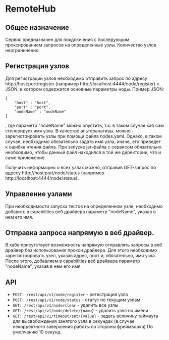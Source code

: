 # RemoteHub

## Общее назначение
Сервис предназначен для покдлючения с последующим проксированием запросов на определенные узлы. Количество узлов неограниченно.

## Регистрация узлов

Для регистрации узлов необходимо отправить запрос по адресу http://host:port/register
(например http://localhost:4444/node/register) с JSON, в котором содержатся основные параметры ноды.
Пример JSON:

```
{
    "host" : "host",
    "port" : "port",
    "nodeName" : "nodeName"
}
```
, где параметр "nodeName" можно опустить, т.к. в таком случае хаб сам сгенерирует имя узла. 
В качестве альтеранативы, можно зарегистрировать узлы при помощи файла nodes.yaml. Однако, в таком случае, 
необходимо обязательно задать имя узла, иначе, это приведет к ошибке чтения файла. При запуске jar-файла с сервисом 
обязательно необходимо, чтобы данный файл находился в той же директории, что и само приложение.

Получить информацию о всех узлах можно, отправив GET-запрос по адресу 
http://host:port/node/status (например http://localhost:4444/node/status).

## Управление узлами
При необходимости запуска тестов на определенном узле, необходимо добавить в capabilities веб драйвера параметр 
"nodeName", указав в нем его имя.

## Отправка запроса напрямую в веб драйвер.
В хабе присутствует возможность напрямую отправлять запросы в веб драйвер без использования прокси драйвера. Для
этого необходимо зарегистрировать узел, указав адрес, порт и, обязательно, имя узла. После этого, добавляем в capabilities веб драйвера параметр 
"nodeName", указав в нем его имя.

## API
* ```POST: /rest/api/v1/node/register``` - регистрация узла
* ```POST: /rest/api/v1/node/status``` - статус по текущим узлам
* ```GET: /rest/api/v1/node/clear``` - удалить все узлы
* ```GET: /rest/api/v1/node/delete/{name}``` - удалить узел по имени
* ```GET: /rest/api/v1/timeout/set/{value}``` - задать величину таймаута для высвобождения занятого узла в секундах (в случае некорректного завершения работы со стороны фреймворка)
  По умолчанию 10 секунд.